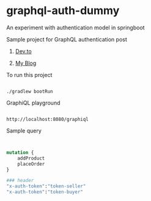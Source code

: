 # graphql-auth-dummy
An experiment with authentication model in springboot

Sample project for GraphQL authentication post

1. [Dev.to](https://dev.to/mahendranv/graphql-backend-authorization-authentication-4goe)

2. [My Blog](https://mahendranv.github.io/blog/2021-05-31-gql-auth/)


To run this project

```

./gradlew bootRun

```


GraphiQL playground

```

http://localhost:8080/graphiql

```

Sample query

```graphql


mutation { 
    addProduct 
    placeOrder 
}

### header
"x-auth-token":"token-seller"
"x-auth-token":"token-buyer"


```
